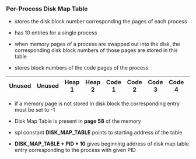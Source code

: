 ### Per-Process Disk Map Table

- stores the disk block number corresponding the pages of each process

- has 10 entries for a single process
- when memory pages of a process are swapped out into the disk, the corresponding disk block numbers of those pages are stored in this table

- stores block numbers of the code pages of the process

| Unused | Unused |Heap 1|Heap 2|Code 1|Code 2|Code 3|Code 4|Stack 1|Stack 2|
|--------|--------|------|------|------|------|------|------|-------|-------|

- if a memory page is not stored in disk block the corresponding entry must be set to -1

- Disk Map Table is present in **page 58** of the memory
- spl constant **DISK_MAP_TABLE** points to starting address of the table
- **DISK_MAP_TABLE + PID * 10** gives beginning address of disk map table entry corresponding to the process with given PID